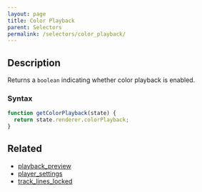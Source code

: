```yaml
---
layout: page
title: Color Playback
parent: Selectors
permalink: /selectors/color_playback/
---
```


## Description

Returns a `boolean` indicating whether color playback is enabled.

### Syntax

```js
function getColorPlayback(state) {
  return state.renderer.colorPlayback;
}
```

## Related

- [playback_preview](./playback_preview.md)
- [player_settings](./player_settings.md)
- [track_lines_locked](./track_lines_locked.md)
